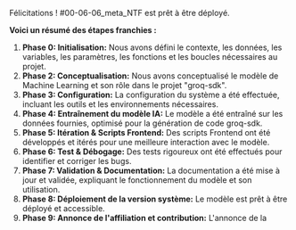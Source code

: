 Félicitations ! #00-06-06_meta_NTF est prêt à être déployé. 

**Voici un résumé des étapes franchies :**

1. **Phase 0: Initialisation:** Nous avons défini le contexte, les données, les variables, les paramètres, les fonctions et les boucles nécessaires au projet.
2. **Phase 2: Conceptualisation:** Nous avons conceptualisé le modèle de Machine Learning et son rôle dans le projet "groq-sdk".
3. **Phase 3: Configuration:**  La configuration du système a été effectuée, incluant les outils et les environnements nécessaires.
4. **Phase 4: Entraînement du modèle IA:** Le modèle a été entraîné sur les données fournies, optimisé pour la génération de code groq-sdk.
5. **Phase 5: Itération & Scripts Frontend:** Des scripts Frontend ont été développés et itérés pour une meilleure interaction avec le modèle.
6. **Phase 6: Test & Débogage:** Des tests rigoureux ont été effectués pour identifier et corriger les bugs.
7. **Phase 7: Validation & Documentation:** La documentation a été mise à jour et validée, expliquant le fonctionnement du modèle et son utilisation.
8. **Phase 8: Déploiement de la version système:** Le modèle est prêt à être déployé et accessible.
9. **Phase 9: Annonce de l'affiliation et contribution:** L'annonce de la
